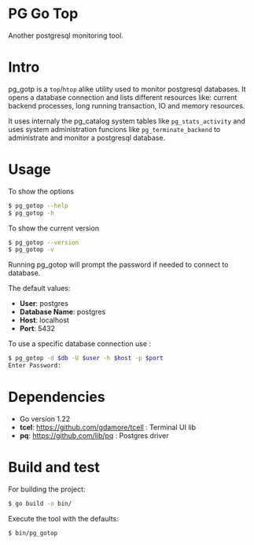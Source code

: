 # PG Go Top

Another postgresql monitoring tool.


# Intro

pg_gotp is a `top`/`htop` alike utility used to monitor postgresql databases.
It opens a database connection and lists different resources like: 
current backend processes, long running transaction, IO and memory resources.

It uses internaly the pg_catalog system tables like `pg_stats_activity` and uses system administration funcions like `pg_terminate_backend` to administrate and monitor a postgresql database.


# Usage

To show the options 
```bash
$ pg_gotop --help
$ pg_gotop -h
```

To show the current version
```bash
$ pg_gotop --version
$ pg_gotop -v
```

Running pg_gotop will prompt the password if needed to connect to database. 

The default values: 
* **User**: postgres
* **Database Name**: postgres
* **Host**: localhost
* **Port**: 5432 

To use a specific database connection use :
```bash
$ pg_gotop -d $db -U $user -h $host -p $port
Enter Password:  
```


# Dependencies

* Go version 1.22
* **tcel**: https://github.com/gdamore/tcell : Terminal UI lib
* **pq**: https://github.com/lib/pq : Postgres driver


# Build and test

For building the project:
```bash
$ go build -o bin/
```

Execute the tool with the defaults:
```bash
$ bin/pg_gotop
```
